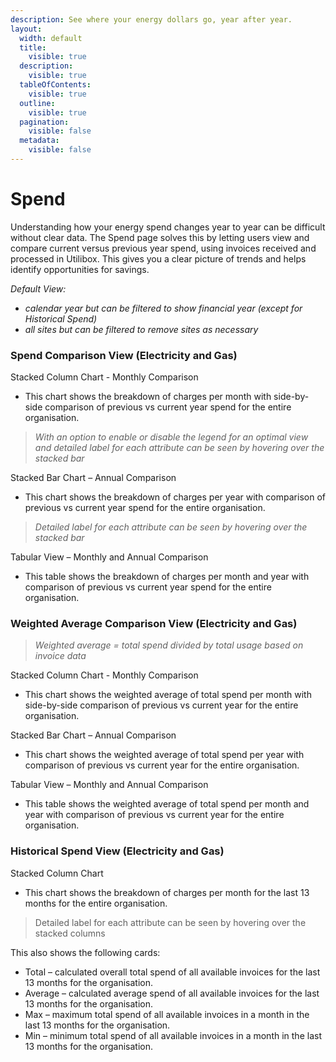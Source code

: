 ```yaml
---
description: See where your energy dollars go, year after year.
layout:
  width: default
  title:
    visible: true
  description:
    visible: true
  tableOfContents:
    visible: true
  outline:
    visible: true
  pagination:
    visible: false
  metadata:
    visible: false
---
```


# Spend

Understanding how your energy spend changes year to year can be difficult without clear data. The Spend page solves this by letting users view and compare current versus previous year spend, using invoices received and processed in Utilibox. This gives you a clear picture of trends and helps identify opportunities for savings.

_Default View:_

* _calendar year but can be filtered to show financial year (except for Historical Spend)_
* _all sites but can be filtered to remove sites as necessary_

### Spend Comparison View (Electricity and Gas)

Stacked Column Chart - Monthly Comparison

* This chart shows the breakdown of charges per month with side-by-side comparison of previous vs current year spend for the entire organisation.

> _With an option to enable or disable the legend for an optimal view and detailed label for each attribute can be seen by hovering over the stacked bar_

Stacked Bar Chart – Annual Comparison

* This chart shows the breakdown of charges per year with comparison of previous vs current year spend for the entire organisation.

> _Detailed label for each attribute can be seen by hovering over the stacked bar_

Tabular View – Monthly and Annual Comparison

* This table shows the breakdown of charges per month and year with comparison of previous vs current year spend for the entire organisation.

### Weighted Average Comparison View (Electricity and Gas)

> _Weighted average = total spend divided by total usage based on invoice data_

Stacked Column Chart - Monthly Comparison

* This chart shows the weighted average of total spend per month with side-by-side comparison of previous vs current year for the entire organisation.

Stacked Bar Chart – Annual Comparison

* This chart shows the weighted average of total spend per year with comparison of previous vs current year for the entire organisation.

Tabular View – Monthly and Annual Comparison

* This table shows the weighted average of total spend per month and year with comparison of previous vs current year for the entire organisation.

### Historical Spend View (Electricity and Gas)

Stacked Column Chart

* This chart shows the breakdown of charges per month for the last 13 months for the entire organisation.

> Detailed label for each attribute can be seen by hovering over the stacked columns

This also shows the following cards:

* Total – calculated overall total spend of all available invoices for the last 13 months for the organisation.
* Average – calculated average spend of all available invoices for the last 13 months for the organisation.
* Max – maximum total spend of all available invoices in a month in the last 13 months for the organisation.
* Min – minimum total spend of all available invoices in a month in the last 13 months for the organisation.
